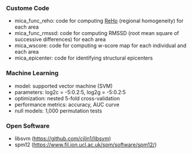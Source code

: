 ### Custome Code
- mica_func_reho: code for computing [ReHo](https://journals.sagepub.com/doi/10.1177/1073858415595004) (regional homogeneity) for each area
- mica_func_rmssd: code for computing RMSSD (root mean square of successive differences) for each area
- mica_wscore: code for computing w-score map for each individual and each area
- mica_epicenter: code for identifying structural epicenters

### Machine Learning
- model: supported vector machine (SVM)
- parameters: log2c = -5:0.2:5, log2g = -5:0.2:5
- optimization: nested 5-fold cross-validation
- performance metrics: accuracy, AUC curve
- null models: 1,000 permutation tests

### Open Software
- libsvm (https://github.com/cjlin1/libsvm)
- spm12 (https://www.fil.ion.ucl.ac.uk/spm/software/spm12/)

